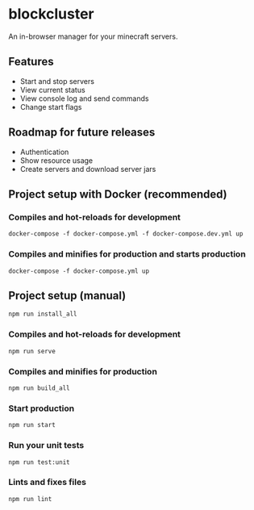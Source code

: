 # blockcluster

An in-browser manager for your minecraft servers.

## Features
- Start and stop servers
- View current status
- View console log and send commands
- Change start flags

## Roadmap for future releases
- Authentication
- Show resource usage
- Create servers and download server jars

## Project setup with Docker (recommended)
### Compiles and hot-reloads for development
```
docker-compose -f docker-compose.yml -f docker-compose.dev.yml up
```

### Compiles and minifies for production and starts production
```
docker-compose -f docker-compose.yml up
```

## Project setup (manual)
```
npm run install_all
```

### Compiles and hot-reloads for development
```
npm run serve
```

### Compiles and minifies for production
```
npm run build_all
```

### Start production
```
npm run start
```

### Run your unit tests
```
npm run test:unit
```

### Lints and fixes files
```
npm run lint
```
